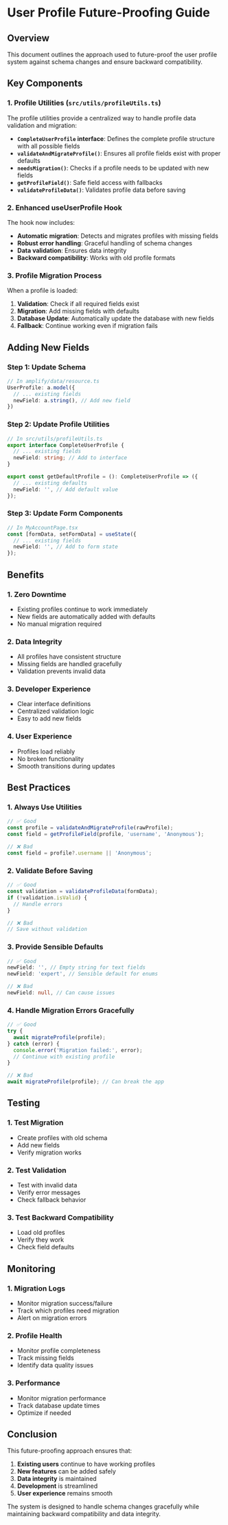 # User Profile Future-Proofing Guide

## Overview

This document outlines the approach used to future-proof the user profile system against schema changes and ensure backward compatibility.

## Key Components

### 1. Profile Utilities (`src/utils/profileUtils.ts`)

The profile utilities provide a centralized way to handle profile data validation and migration:

- **`CompleteUserProfile` interface**: Defines the complete profile structure with all possible fields
- **`validateAndMigrateProfile()`**: Ensures all profile fields exist with proper defaults
- **`needsMigration()`**: Checks if a profile needs to be updated with new fields
- **`getProfileField()`**: Safe field access with fallbacks
- **`validateProfileData()`**: Validates profile data before saving

### 2. Enhanced useUserProfile Hook

The hook now includes:

- **Automatic migration**: Detects and migrates profiles with missing fields
- **Robust error handling**: Graceful handling of schema changes
- **Data validation**: Ensures data integrity
- **Backward compatibility**: Works with old profile formats

### 3. Profile Migration Process

When a profile is loaded:

1. **Validation**: Check if all required fields exist
2. **Migration**: Add missing fields with defaults
3. **Database Update**: Automatically update the database with new fields
4. **Fallback**: Continue working even if migration fails

## Adding New Fields

### Step 1: Update Schema
```typescript
// In amplify/data/resource.ts
UserProfile: a.model({
  // ... existing fields
  newField: a.string(), // Add new field
})
```

### Step 2: Update Profile Utilities
```typescript
// In src/utils/profileUtils.ts
export interface CompleteUserProfile {
  // ... existing fields
  newField: string; // Add to interface
}

export const getDefaultProfile = (): CompleteUserProfile => ({
  // ... existing defaults
  newField: '', // Add default value
});
```

### Step 3: Update Form Components
```typescript
// In MyAccountPage.tsx
const [formData, setFormData] = useState({
  // ... existing fields
  newField: '', // Add to form state
});
```

## Benefits

### 1. **Zero Downtime**
- Existing profiles continue to work immediately
- New fields are automatically added with defaults
- No manual migration required

### 2. **Data Integrity**
- All profiles have consistent structure
- Missing fields are handled gracefully
- Validation prevents invalid data

### 3. **Developer Experience**
- Clear interface definitions
- Centralized validation logic
- Easy to add new fields

### 4. **User Experience**
- Profiles load reliably
- No broken functionality
- Smooth transitions during updates

## Best Practices

### 1. **Always Use Utilities**
```typescript
// ✅ Good
const profile = validateAndMigrateProfile(rawProfile);
const field = getProfileField(profile, 'username', 'Anonymous');

// ❌ Bad
const field = profile?.username || 'Anonymous';
```

### 2. **Validate Before Saving**
```typescript
// ✅ Good
const validation = validateProfileData(formData);
if (!validation.isValid) {
  // Handle errors
}

// ❌ Bad
// Save without validation
```

### 3. **Provide Sensible Defaults**
```typescript
// ✅ Good
newField: '', // Empty string for text fields
newField: 'expert', // Sensible default for enums

// ❌ Bad
newField: null, // Can cause issues
```

### 4. **Handle Migration Errors Gracefully**
```typescript
// ✅ Good
try {
  await migrateProfile(profile);
} catch (error) {
  console.error('Migration failed:', error);
  // Continue with existing profile
}

// ❌ Bad
await migrateProfile(profile); // Can break the app
```

## Testing

### 1. **Test Migration**
- Create profiles with old schema
- Add new fields
- Verify migration works

### 2. **Test Validation**
- Test with invalid data
- Verify error messages
- Check fallback behavior

### 3. **Test Backward Compatibility**
- Load old profiles
- Verify they work
- Check field defaults

## Monitoring

### 1. **Migration Logs**
- Monitor migration success/failure
- Track which profiles need migration
- Alert on migration errors

### 2. **Profile Health**
- Monitor profile completeness
- Track missing fields
- Identify data quality issues

### 3. **Performance**
- Monitor migration performance
- Track database update times
- Optimize if needed

## Conclusion

This future-proofing approach ensures that:

1. **Existing users** continue to have working profiles
2. **New features** can be added safely
3. **Data integrity** is maintained
4. **Development** is streamlined
5. **User experience** remains smooth

The system is designed to handle schema changes gracefully while maintaining backward compatibility and data integrity.
